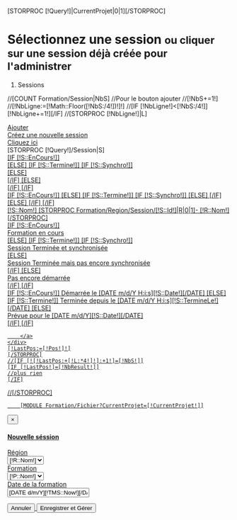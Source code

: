 [STORPROC [!Query!]|CurrentProjet|0|1][/STORPROC]


<!-- Page Heading -->
<div class="row">
    <div class="col-lg-12">
        <h1 class="page-header">
            Sélectionnez une session <small>ou cliquer sur une session déjà créée pour l'administrer</small>
        </h1>
        <ol class="breadcrumb">
            <li class="active">
                <i class="fa fa-dashboard"></i> Sessions
            </li>
        </ol>
    </div>
</div>

//[COUNT Formation/Session|NbS]
//Pour le bouton ajouter
//[!NbS+=1!]
//[!NbLigne:=[!Math::Floor([!NbS:/4!])!]!]
//[IF [!NbLigne!]<[!NbS:/4!]][!NbLigne+=1!][/IF]
//[STORPROC [!NbLigne!]|L]
<div class="row">
    <div class="col-lg-3 col-md-6">
        <a href="#nogo" data-toggle="modal" data-target="#newSession">
            <div class="panel panel-primary">
                <div class="panel-heading">
                    <div class="row">
                        <div class="col-xs-3">
                            <i class="fa fa-plus fa-5x"></i>
                        </div>
                        <div class="col-xs-9 text-right">
                            <div class="huge">Ajouter</div>
                            <div>Créez une nouvelle session</div>
                        </div>
                    </div>
                </div>
                <div class="panel-footer">
                    <span class="pull-left">Cliquez ici</span>
                    <!--<span class="pull-right"><i class="fa fa-arrow-circle-right"></i></span>-->
                    <div class="clearfix"></div>
                </div>
            </div>
        </a>
    </div>
    [STORPROC [!Query!]/Session|S]
    <div class="col-lg-3 col-md-6">
        <a href="/Sessions/[!S::Id!]">
            [IF [!S::EnCours!]]
            <div class="panel panel-success">
                [ELSE]
                [IF [!S::Termine!]]
                [IF [!S::Synchro!]]
                <div class="panel panel-success">
                    [ELSE]
                    <div class="panel panel-danger">
                        [/IF]
                        [ELSE]
                        <div class="panel panel-info">
                            [/IF]
                            [/IF]
                            <div class="panel-heading">
                                <div class="row">
                                    <div class="col-xs-3">
                                        [IF [!S::EnCours!]]
                                        <i class="fa fa-stop fa-5x"></i>
                                        [ELSE]
                                        [IF [!S::Termine!]]
                                        [IF [!S::Synchro!]]
                                        <i class="fa fa-lock fa-5x"></i>
                                        [ELSE]
                                        <i class="fa fa-refresh fa-5x"></i>
                                        [/IF]
                                        [ELSE]
                                        <i class="fa fa-play fa-5x"></i>
                                        [/IF]
                                        [/IF]
                                    </div>
                                    <div class="col-xs-9 text-right">
                                        <div class="huge">[!S::Nom!] [STORPROC Formation/Region/Session/[!S::Id!]|R|0|1]- [!R::Nom!][/STORPROC] </div>
                                        [IF [!S::EnCours!]]
                                        <div>Formation en cours</div>
                                        [ELSE]
                                        [IF [!S::Termine!]]
                                        [IF [!S::Synchro!]]
                                        <div>Session Terminée et synchronisée</div>
                                        [ELSE]
                                        <div>Session Terminée mais pas encore synchronisée</div>
                                        [/IF]
                                        [ELSE]
                                        <div>Pas encore démarrée</div>
                                        [/IF]
                                        [/IF]
                                    </div>
                                </div>
                            </div>
                            <div class="panel-footer">
                                [IF [!S::EnCours!]]
                                <span class="pull-left">Démarrée le [DATE m/d/Y H:i:s][!S::Date!][/DATE]</span>
                                [ELSE]
                                [IF [!S::Termine!]]
                                <span class="pull-left">Terminée depuis le [DATE m/d/Y H:i:s][!S::TermineLe!][/DATE]</span>
                                [ELSE]
                                <div>Prévue pour le [DATE m/d/Y][!S::Date!][/DATE]</div>
                                [/IF]
                                [/IF]
                                <!--<span class="pull-right"><i class="fa fa-arrow-circle-right"></i></span>-->
                                <div class="clearfix"></div>
                            </div>
                        </div>

        </a>
    </div>
    [!LastPos:=[!Pos!]!]
    [/STORPROC]
    //[IF [![!LastPos:+[!L:*4!]!]:+1!]=[!NbS!]]
    [IF [!LastPos!]=[!NbResult!]]
    //plus rien
    [/IF]
</div>
//[/STORPROC]

        [MODULE Formation/Fichier?CurrentProjet=[!CurrentProjet!]]

<!-- Modal -->
<div class="modal fade" id="newSession" tabindex="-1" role="dialog" aria-labelledby="myModalLabel" aria-hidden="true">
    <div class="modal-dialog">
        <div class="modal-content">
            <div class="modal-header">
                <button type="button" class="close" data-dismiss="modal" aria-label="Close"><span aria-hidden="true">&times;</span></button>
                <h4 class="modal-title" id="myModalLabel">Nouvelle séssion</h4>
            </div>
            <div class="modal-body">
                <div id="erreurPlace"></div>
                <form class="form-horizontal" id="newSessionForm">
                    <div class="form-group">
                        <label for="inputRegion" class="col-sm-2 control-label">Région</label>
                        <div class="col-sm-10">
                            <select class="form-control" id="inputRegion" placeholder="Sélectionnez une région" name="Region">
                                [STORPROC Formation/Projet/[!CurrentProjet::Id!]/InterRegion/*/Region|R]
                                <option value="[!R::Id!]" [IF [!Pos!]=1]selected="selected"[/IF]>[!R::Nom!]</option>
                                [/STORPROC]
                            </select>
                        </div>
                    </div>
                    <!--<div class="form-group">
                        <label for="inputRegion" class="col-sm-2 control-label">Région</label>
                        <div class="col-sm-10">
                            <select class="form-control" id="inputRegion" placeholder="Sélectionnez une session" name="Region">
                                <option value="48">Ouest</option>
                                <option value="49">Nord-Ouest</option>
                                <option value="50">Sud-Ouest</option>
                                <option value="51">Grand Centre</option>
                                <option value="52">Est</option>
                                <option value="53">AuRA</option>
                                <option value="54">Méditerranée</option>
                                <option value="55">Île de France</option>
                            </select>
                        </div>
                    </div>-->
                    <div class="form-group">
                        <label for="inputFormation" class="col-sm-2 control-label">Formation</label>
                        <div class="col-sm-10">
                            <select class="form-control" id="inputFormation" placeholder="Sélectionnez une formation" name="Formation">
                                [STORPROC Formation/Projet|P]
                                <option value="[!P::Id!]" [IF [!P::Id!]=[!CurrentProjet::Id!]]selected="selected"[/IF]>[!P::Nom!]</option>
                                [/STORPROC]
                            </select>
                        </div>
                    </div>
                    <div class="form-group">
                        <label for="inputDate" class="col-sm-2 control-label">Date de la formation</label>
                        <div class="col-sm-10">
                            <input type="text" class="form-control datepicker" id="inputDate" placeholder="Sélectionnez une date" value="[DATE d/m/Y][!TMS::Now!][/DATE]"  name="Date">
                        </div>
                    </div>
                </form>
            </div>
            <div class="modal-footer">
                <button type="button" class="btn btn-default" data-dismiss="modal">Annuler</button>
                <button type="button" class="btn btn-primary submit">Enregistrer et Gérer</button>
            </div>
        </div>
    </div>
</div>

<script>
    $('.datepicker').datepicker({
        language: 'fr'
    });
    $('.submit').on('click',function () {
        $('#newSession').modal("hide");
        console.log('test form ',$('#newSessionForm').serialize());
        $.ajax({
            url: "/Formation/Session/Save.json",
            method: 'POST',
            data: $('#newSessionForm').serialize()
        }).done(function( data ) {
            if (data.success){
                //redirection vers la fiche de la session
                window.location.replace("/Sessions/"+data.id);
            }else{
                //affichage des erreurs
                $('#erreurPlace').html(data.errors);
            }
        }).fail(function () {
            console.log('FAILED');
        });
    });
</script>
